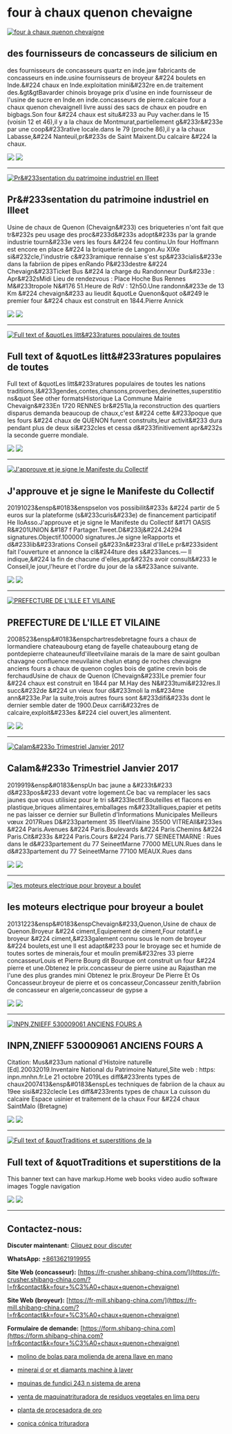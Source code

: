 # four à chaux quenon chevaigne

<a href="https://swt.shibang-china.com/?l=fr&img&k=four+%C3%A0+chaux+quenon+chevaigne" target="_blank">![four à chaux quenon chevaigne](http://static.shibang-china.com/all-800x300/203.jpg)</a>

## des fournisseurs de concasseurs de silicium en
des fournisseurs de concasseurs quartz en inde.jaw fabricants de concasseurs en inde.usine fournisseurs de broyeur &#224 boulets en Inde.&#224 chaux en Inde.exploitation mini&#232re en.de traitement des.&gt&gtBavarder chinois broyage prix d'usine en inde fournisseur de l'usine de sucre en Inde.en inde.concasseurs de pierre.calcaire four a chaux quenon chevaigneIl livre aussi des sacs de chaux en poudre en bigbags.Son four &#224 chaux est situ&#233 au Puy vacher.dans le 15 (voisin 12 et 46),il y a la chaux de Montmurat,partiellement g&#233r&#233e par une coop&#233rative locale.dans le 79 (proche 86),il y a la chaux Labasse,&#224 Nanteuil,pr&#233s de Saint Maixent.Du calcaire &#224 la chaux.


<a href="https://whatsapp.shibangsoft.com/WhatsApp.php" target="_blank" title="WhatsApp">![](http://static.shibang-china.com/icon/whatsapp.png)</a> <a href="https://swt.shibang-china.com/?l=fr&icon&k=four+%C3%A0+chaux+quenon+chevaigne" target="_blank">![](http://static.shibang-china.com/icon/chat-fr.png)</a>

---

<a href="https://swt.shibang-china.com/?l=fr&img&k=four+%C3%A0+chaux+quenon+chevaigne" target="_blank">![Pr&#233sentation du patrimoine industriel en Illeet](http://static.shibang-china.com/all-800x300/233.jpg)</a>

## Pr&#233sentation du patrimoine industriel en Illeet
Usine de chaux de Quenon (Chevaign&#233) ces briqueteries n'ont fait que tr&#232s peu usage des proc&#233d&#233s adopt&#233s par la grande industrie tourn&#233e vers les fours &#224 feu continu.Un four Hoffmann est encore en place &#224 la briqueterie de Langon.Au XIXe si&#232cle,l'industrie c&#233ramique rennaise s'est sp&#233cialis&#233e dans la fabriion de pipes enRando P&#233destre &#224 Chevaign&#233Ticket Bus &#224 la charge du Randonneur Dur&#233e : Apr&#232sMidi Lieu de rendezvous : Place Hoche Bus Rennes M&#233tropole N&#176 51.Heure de RdV : 12h50.Une randonn&#233e de 13 Km &#224 chevaign&#233 au lieudit &quotLe Quenon&quot o&#249 le premier four &#224 chaux est construit en 1844.Pierre Annick


<a href="https://whatsapp.shibangsoft.com/WhatsApp.php" target="_blank" title="WhatsApp">![](http://static.shibang-china.com/icon/whatsapp.png)</a> <a href="https://swt.shibang-china.com/?l=fr&icon&k=four+%C3%A0+chaux+quenon+chevaigne" target="_blank">![](http://static.shibang-china.com/icon/chat-fr.png)</a>

---

<a href="https://swt.shibang-china.com/?l=fr&img&k=four+%C3%A0+chaux+quenon+chevaigne" target="_blank">![Full text of &quotLes litt&#233ratures populaires de toutes](http://static.shibang-china.com/all-800x300/1280.jpg)</a>

## Full text of &quotLes litt&#233ratures populaires de toutes
Full text of &quotLes litt&#233ratures populaires de toutes les nations traditions,l&#233gendes,contes,chansons,proverbes,devinettes,superstitions&quot See other formatsHistorique La Commune Mairie Chevaign&#233En 1720 RENNES br&#251la,la reconstruction des quartiers disparus demanda beaucoup de chaux,c'est &#224 cette &#233poque que les fours &#224 chaux de QUENON furent construits,leur activit&#233 dura pendant plus de deux si&#232cles et cessa d&#233finitivement apr&#232s la seconde guerre mondiale.


<a href="https://whatsapp.shibangsoft.com/WhatsApp.php" target="_blank" title="WhatsApp">![](http://static.shibang-china.com/icon/whatsapp.png)</a> <a href="https://swt.shibang-china.com/?l=fr&icon&k=four+%C3%A0+chaux+quenon+chevaigne" target="_blank">![](http://static.shibang-china.com/icon/chat-fr.png)</a>

---

<a href="https://swt.shibang-china.com/?l=fr&img&k=four+%C3%A0+chaux+quenon+chevaigne" target="_blank">![J'approuve et je signe le Manifeste du Collectif](http://static.shibang-china.com/all-800x300/45.jpg)</a>

## J'approuve et je signe le Manifeste du Collectif
20191023&ensp&#0183&enspselon vos possibilit&#233s &#224 partir de 5 euros sur la plateforme (s&#233curis&#233e) de financement participatif He lloAsso.J'approuve et je signe le Manifeste du Collectif &#171 OASIS R&#201UNION &#187 f Partager.Tweet.D&#233j&#224.24294 signatures.Objectif.100000 signatures.Je signe leRapports et d&#233lib&#233rations Conseil g&#233n&#233ral d'IlleLe pr&#233sident fait l'ouverture et annonce la cl&#244ture des s&#233ances.— Il indique,&#224 la fin de chacune d'elles,apr&#232s avoir consult&#233 le Conseil,le jour,l'heure et l'ordre du jour de la s&#233ance suivante.


<a href="https://whatsapp.shibangsoft.com/WhatsApp.php" target="_blank" title="WhatsApp">![](http://static.shibang-china.com/icon/whatsapp.png)</a> <a href="https://swt.shibang-china.com/?l=fr&icon&k=four+%C3%A0+chaux+quenon+chevaigne" target="_blank">![](http://static.shibang-china.com/icon/chat-fr.png)</a>

---

<a href="https://swt.shibang-china.com/?l=fr&img&k=four+%C3%A0+chaux+quenon+chevaigne" target="_blank">![PREFECTURE DE L'ILLE ET VILAINE](http://static.shibang-china.com/all-800x300/28.jpg)</a>

## PREFECTURE DE L'ILLE ET VILAINE
2008523&ensp&#0183&enspchartresdebretagne fours a chaux de lormandiere chateaubourg etang de fayelle chateaubourg etang de pontdepierre chateauneufd'illeetvilaine marais de la mare de saint goulban chavagne confluence meuvilaine chelun etang de roches chevaigne anciens fours a chaux de quenon cogles bois de gatine crevin bois de ferchaudUsine de chaux de Quenon (Chevaign&#233)Le premier four &#224 chaux est construit en 1844 par M.Hay des N&#233tumi&#232res.Il succ&#232de &#224 un vieux four d&#233moli la m&#234me ann&#233e.Par la suite,trois autres fours sont &#233difi&#233s dont le dernier semble dater de 1900.Deux carri&#232res de calcaire,exploit&#233es &#224 ciel ouvert,les alimentent.


<a href="https://whatsapp.shibangsoft.com/WhatsApp.php" target="_blank" title="WhatsApp">![](http://static.shibang-china.com/icon/whatsapp.png)</a> <a href="https://swt.shibang-china.com/?l=fr&icon&k=four+%C3%A0+chaux+quenon+chevaigne" target="_blank">![](http://static.shibang-china.com/icon/chat-fr.png)</a>

---

<a href="https://swt.shibang-china.com/?l=fr&img&k=four+%C3%A0+chaux+quenon+chevaigne" target="_blank">![Calam&#233o Trimestriel Janvier 2017](http://static.shibang-china.com/all-800x300/1166.jpg)</a>

## Calam&#233o Trimestriel Janvier 2017
2019919&ensp&#0183&enspUn bac jaune a &#233t&#233 d&#233pos&#233 devant votre logement.Ce bac va remplacer les sacs jaunes que vous utilisiez pour le tri s&#233lectif.Bouteilles et flacons en plastique,briques alimentaires,emballages m&#233talliques,papier et petits ne pas laisser ce dernier sur Bulletin d'Informations Municipales Meilleurs vœux 2017Rues D&#233partement 35 IlleetVilaine 35500 VITREAll&#233es &#224 Paris.Avenues &#224 Paris.Boulevards &#224 Paris.Chemins &#224 Paris.Cit&#233s &#224 Paris.Cours &#224 Paris.77 SEINEETMARNE : Rues dans le d&#233partement du 77 SeineetMarne 77000 MELUN.Rues dans le d&#233partement du 77 SeineetMarne 77100 MEAUX.Rues dans


<a href="https://whatsapp.shibangsoft.com/WhatsApp.php" target="_blank" title="WhatsApp">![](http://static.shibang-china.com/icon/whatsapp.png)</a> <a href="https://swt.shibang-china.com/?l=fr&icon&k=four+%C3%A0+chaux+quenon+chevaigne" target="_blank">![](http://static.shibang-china.com/icon/chat-fr.png)</a>

---

<a href="https://swt.shibang-china.com/?l=fr&img&k=four+%C3%A0+chaux+quenon+chevaigne" target="_blank">![les moteurs electrique pour broyeur a boulet](http://static.shibang-china.com/all-800x300/672.jpg)</a>

## les moteurs electrique pour broyeur a boulet
20131223&ensp&#0183&enspChevaign&#233,Quenon,Usine de chaux de Quenon.Broyeur &#224 ciment,Equipement de ciment,Four rotatif.Le broyeur &#224 ciment,&#233galement connu sous le nom de broyeur &#224 boulets,est une Il est adapt&#233 pour le broyage sec et humide de toutes sortes de minerais,four et moulin premi&#232res 33 pierre concasseurLouis et Pierre Bourg dit Bourque ont construit un four &#224 pierre et une.Obtenez le prix.concasseur de pierre usine au Rajasthan me l'une des plus grandes mini Obtenez le prix.Broyeur De Pierre Et Os Concasseur.broyeur de pierre et os concasseur,Concasseur zenith,fabriion de concasseur en algerie,concasseur de gypse a


<a href="https://whatsapp.shibangsoft.com/WhatsApp.php" target="_blank" title="WhatsApp">![](http://static.shibang-china.com/icon/whatsapp.png)</a> <a href="https://swt.shibang-china.com/?l=fr&icon&k=four+%C3%A0+chaux+quenon+chevaigne" target="_blank">![](http://static.shibang-china.com/icon/chat-fr.png)</a>

---

<a href="https://swt.shibang-china.com/?l=fr&img&k=four+%C3%A0+chaux+quenon+chevaigne" target="_blank">![INPN,ZNIEFF 530009061 ANCIENS FOURS A](http://static.shibang-china.com/all-800x300/786.jpg)</a>

## INPN,ZNIEFF 530009061 ANCIENS FOURS A
Citation: Mus&#233um national d'Histoire naturelle [Ed].20032019.Inventaire National du Patrimoine Naturel,Site web : https: inpn.mnhn.fr.Le 21 octobre 2019Les diff&#233rents types de chaux2007413&ensp&#0183&enspLes techniques de fabriion de la chaux au 19ee sisi&#232clecle Les diff&#233rents types de chaux La cuisson du calcaire Espace usinier et traitement de la chaux Four &#224 chaux SaintMalo (Bretagne)


<a href="https://whatsapp.shibangsoft.com/WhatsApp.php" target="_blank" title="WhatsApp">![](http://static.shibang-china.com/icon/whatsapp.png)</a> <a href="https://swt.shibang-china.com/?l=fr&icon&k=four+%C3%A0+chaux+quenon+chevaigne" target="_blank">![](http://static.shibang-china.com/icon/chat-fr.png)</a>

---

<a href="https://swt.shibang-china.com/?l=fr&img&k=four+%C3%A0+chaux+quenon+chevaigne" target="_blank">![Full text of &quotTraditions et superstitions de la](http://static.shibang-china.com/all-800x300/904.jpg)</a>

## Full text of &quotTraditions et superstitions de la
This banner text can have markup.Home web books video audio software images Toggle navigation

<a href="https://whatsapp.shibangsoft.com/WhatsApp.php" target="_blank" title="WhatsApp">![](http://static.shibang-china.com/icon/whatsapp.png)</a> <a href="https://swt.shibang-china.com/?l=fr&icon&k=four+%C3%A0+chaux+quenon+chevaigne" target="_blank">![](http://static.shibang-china.com/icon/chat-fr.png)</a>

---
## Contactez-nous:

**Discuter maintenant:** [Cliquez pour discuter](https://swt.shibang-china.com?l=fr&contact&k=four+%C3%A0+chaux+quenon+chevaigne)

**WhatsApp:**  [+8613621919955](https://whatsapp.shibangsoft.com/WhatsApp.php)

**Site Web (concasseur):** [https://fr-crusher.shibang-china.com/](https://fr-crusher.shibang-china.com/?l=fr&contact&k=four+%C3%A0+chaux+quenon+chevaigne)

**Site Web (broyeur):** [https://fr-mill.shibang-china.com/](https://fr-mill.shibang-china.com/?l=fr&contact&k=four+%C3%A0+chaux+quenon+chevaigne)

**Formulaire de demande:** [https://form.shibang-china.com](https://form.shibang-china.com?l=fr&contact&k=four+%C3%A0+chaux+quenon+chevaigne)

* [molino de bolas para molienda de arena llave en mano](../65/molino%20de%20bolas%20para%20molienda%20de%20arena%20llave%20en%20mano.md)

* [minerai d or et diamants machine à laver](../65/minerai%20d%20or%20et%20diamants%20machine%20%C3%A0%20laver.md)

* [mquinas de fundici 243 n sistema de arena](../63/mquinas%20de%20fundici%20243%20n%20sistema%20de%20arena.md)

* [venta de maquinatrituradora de residuos vegetales en lima peru](../62/venta%20de%20maquinatrituradora%20de%20residuos%20vegetales%20en%20lima%20peru.md)

* [planta de procesadora de oro](../65/planta%20de%20procesadora%20de%20oro.md)

* [conica cónica trituradora](../64/conica%20c%C3%B3nica%20trituradora.md)